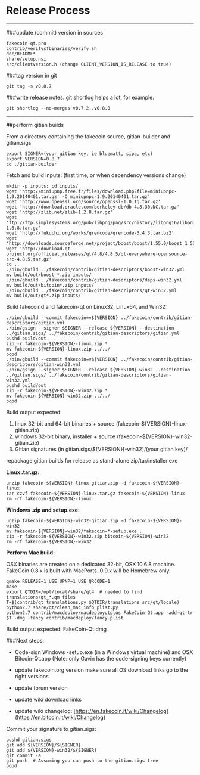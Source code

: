 Release Process
====================

* * *

###update (commit) version in sources


	fakecoin-qt.pro
	contrib/verifysfbinaries/verify.sh
	doc/README*
	share/setup.nsi
	src/clientversion.h (change CLIENT_VERSION_IS_RELEASE to true)

###tag version in git

	git tag -s v0.8.7

###write release notes. git shortlog helps a lot, for example:

	git shortlog --no-merges v0.7.2..v0.8.0

* * *

##perform gitian builds

 From a directory containing the fakecoin source, gitian-builder and gitian.sigs
  
	export SIGNER=(your gitian key, ie bluematt, sipa, etc)
	export VERSION=0.8.7
	cd ./gitian-builder

 Fetch and build inputs: (first time, or when dependency versions change)

	mkdir -p inputs; cd inputs/
	wget 'http://miniupnp.free.fr/files/download.php?file=miniupnpc-1.9.20140401.tar.gz' -O miniupnpc-1.9.20140401.tar.gz'
	wget 'http://www.openssl.org/source/openssl-1.0.1g.tar.gz'
	wget 'http://download.oracle.com/berkeley-db/db-4.8.30.NC.tar.gz'
	wget 'http://zlib.net/zlib-1.2.8.tar.gz'
	wget 'ftp://ftp.simplesystems.org/pub/libpng/png/src/history/libpng16/libpng-1.6.8.tar.gz'
	wget 'http://fukuchi.org/works/qrencode/qrencode-3.4.3.tar.bz2'
	wget 'http://downloads.sourceforge.net/project/boost/boost/1.55.0/boost_1_55_0.tar.bz2'
	wget 'http://download.qt-project.org/official_releases/qt/4.8/4.8.5/qt-everywhere-opensource-src-4.8.5.tar.gz'
	cd ..
	./bin/gbuild ../fakecoin/contrib/gitian-descriptors/boost-win32.yml
	mv build/out/boost-*.zip inputs/
	./bin/gbuild ../fakecoin/contrib/gitian-descriptors/deps-win32.yml
	mv build/out/bitcoin*.zip inputs/
	./bin/gbuild ../fakecoin/contrib/gitian-descriptors/qt-win32.yml
	mv build/out/qt*.zip inputs/

 Build fakecoind and fakecoin-qt on Linux32, Linux64, and Win32:
  
	./bin/gbuild --commit fakecoin=v${VERSION} ../fakecoin/contrib/gitian-descriptors/gitian.yml
	./bin/gsign --signer $SIGNER --release ${VERSION} --destination ../gitian.sigs/ ../fakecoin/contrib/gitian-descriptors/gitian.yml
	pushd build/out
	zip -r fakecoin-${VERSION}-linux.zip *
	mv fakecoin-${VERSION}-linux.zip ../../
	popd
	./bin/gbuild --commit fakecoin=v${VERSION} ../fakecoin/contrib/gitian-descriptors/gitian-win32.yml
	./bin/gsign --signer $SIGNER --release ${VERSION}-win32 --destination ../gitian.sigs/ ../fakecoin/contrib/gitian-descriptors/gitian-win32.yml
	pushd build/out
	zip -r fakecoin-${VERSION}-win32.zip *
	mv fakecoin-${VERSION}-win32.zip ../../
	popd

  Build output expected:

  1. linux 32-bit and 64-bit binaries + source (fakecoin-${VERSION}-linux-gitian.zip)
  2. windows 32-bit binary, installer + source (fakecoin-${VERSION}-win32-gitian.zip)
  3. Gitian signatures (in gitian.sigs/${VERSION}[-win32]/(your gitian key)/

repackage gitian builds for release as stand-alone zip/tar/installer exe

**Linux .tar.gz:**

	unzip fakecoin-${VERSION}-linux-gitian.zip -d fakecoin-${VERSION}-linux
	tar czvf fakecoin-${VERSION}-linux.tar.gz fakecoin-${VERSION}-linux
	rm -rf fakecoin-${VERSION}-linux

**Windows .zip and setup.exe:**

	unzip fakecoin-${VERSION}-win32-gitian.zip -d fakecoin-${VERSION}-win32
	mv fakecoin-${VERSION}-win32/fakecoin-*-setup.exe .
	zip -r fakecoin-${VERSION}-win32.zip bitcoin-${VERSION}-win32
	rm -rf fakecoin-${VERSION}-win32

**Perform Mac build:**

  OSX binaries are created on a dedicated 32-bit, OSX 10.6.8 machine.
  FakeCoin 0.8.x is built with MacPorts.  0.9.x will be Homebrew only.

	qmake RELEASE=1 USE_UPNP=1 USE_QRCODE=1
	make
	export QTDIR=/opt/local/share/qt4  # needed to find translations/qt_*.qm files
	T=$(contrib/qt_translations.py $QTDIR/translations src/qt/locale)
	python2.7 share/qt/clean_mac_info_plist.py
	python2.7 contrib/macdeploy/macdeployqtplus FakeCoin-Qt.app -add-qt-tr $T -dmg -fancy contrib/macdeploy/fancy.plist

 Build output expected: FakeCoin-Qt.dmg

###Next steps:

* Code-sign Windows -setup.exe (in a Windows virtual machine) and
  OSX Bitcoin-Qt.app (Note: only Gavin has the code-signing keys currently)

* update fakecoin.org version
  make sure all OS download links go to the right versions

* update forum version

* update wiki download links

* update wiki changelog: [https://en.fakecoin.it/wiki/Changelog](https://en.bitcoin.it/wiki/Changelog)

Commit your signature to gitian.sigs:

	pushd gitian.sigs
	git add ${VERSION}/${SIGNER}
	git add ${VERSION}-win32/${SIGNER}
	git commit -a
	git push  # Assuming you can push to the gitian.sigs tree
	popd

